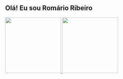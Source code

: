## Olá! Eu sou Romário Ribeiro
<div >
  <a href="https://github.com/RomarioRibeiro">
  <img height="180em" src="https://github-readme-stats.vercel.app/api?username=RomarioRibeiro&show_icons=true&theme=dark&include_all_commits=true&count_private=true"/>
  <img height="180em" src="https://github-readme-stats.vercel.app/api/top-langs/?username=RomarioRibeiro&layout=compact&langs_count=7&theme=dark"/>
</div>
